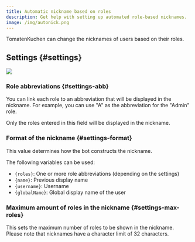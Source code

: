 ```yaml
---
title: Automatic nickname based on roles
description: Get help with setting up automated role-based nicknames.
image: /img/autonick.png
---
```


TomatenKuchen can change the nicknames of users based on their roles.

## Settings {#settings}

![](/img/autonick.png)

### Role abbreviations {#settings-abb}

You can link each role to an abbreviation that will be displayed in the nickname. For example, you can use "A" as the abbreviation for the "Admin" role.

Only the roles entered in this field will be displayed in the nickname.

### Format of the nickname {#settings-format}

This value determines how the bot constructs the nickname.

The following variables can be used:
- `{roles}`: One or more role abbreviations (depending on the settings)
- `{name}`: Previous display name
- `{username}`: Username
- `{globalName}`: Global display name of the user

### Maximum amount of roles in the nickname {#settings-max-roles}

This sets the maximum number of roles to be shown in the nickname. Please note that nicknames have a character limit of 32 characters.
